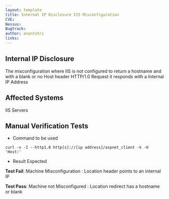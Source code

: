 ```yaml
---
layout: template
title: Internal IP Disclosure IIS Misconfiguration
CVE: 
Nessus: 
Bugtrack: 
author: anantshri
links:
---
```


Internal IP Disclosure
---------------
The misconfiguration where IIS is not configured to return a hostname and with a blank or no Host header HTTP/1.0 Request it responds with a Internal IP Address


Affected Systems
----------------

IIS Servers

Manual Verification Tests
-------------------------

* Command to be used

```
curl -v -I --http1.0 http[s]://[ip address]/aspnet_client -k -H 'Host:'
```


* Result Expected

**Test Fail**: Machine Misconfiguration : Location header points to an internal IP

**Test Pass**: Machine not Misconfigured : Location redirect has a hostname or blank

